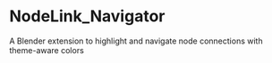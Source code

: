 # NodeLink_Navigator
A Blender extension to highlight and navigate node connections with theme-aware colors
